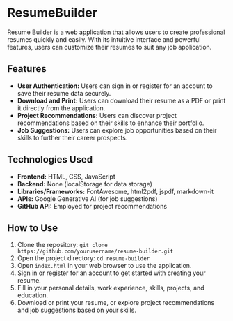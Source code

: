 # ResumeBuilder

Resume Builder is a web application that allows users to create professional resumes quickly and easily. With its intuitive interface and powerful features, users can customize their resumes to suit any job application.

## Features

- **User Authentication:** Users can sign in or register for an account to save their resume data securely.
- **Download and Print:** Users can download their resume as a PDF or print it directly from the application.
- **Project Recommendations:** Users can discover project recommendations based on their skills to enhance their portfolio.
- **Job Suggestions:** Users can explore job opportunities based on their skills to further their career prospects.

## Technologies Used

- **Frontend:** HTML, CSS, JavaScript
- **Backend:** None (localStorage for data storage)
- **Libraries/Frameworks:** FontAwesome, html2pdf, jspdf, markdown-it
- **APIs:** Google Generative AI (for job suggestions)
- **GitHub API:** Employed for project recommendations
  
## How to Use

1. Clone the repository: `git clone https://github.com/yourusername/resume-builder.git`
2. Open the project directory: `cd resume-builder`
3. Open `index.html` in your web browser to use the application.
4. Sign in or register for an account to get started with creating your resume.
5. Fill in your personal details, work experience, skills, projects, and education.
6. Download or print your resume, or explore project recommendations and job suggestions based on your skills.

